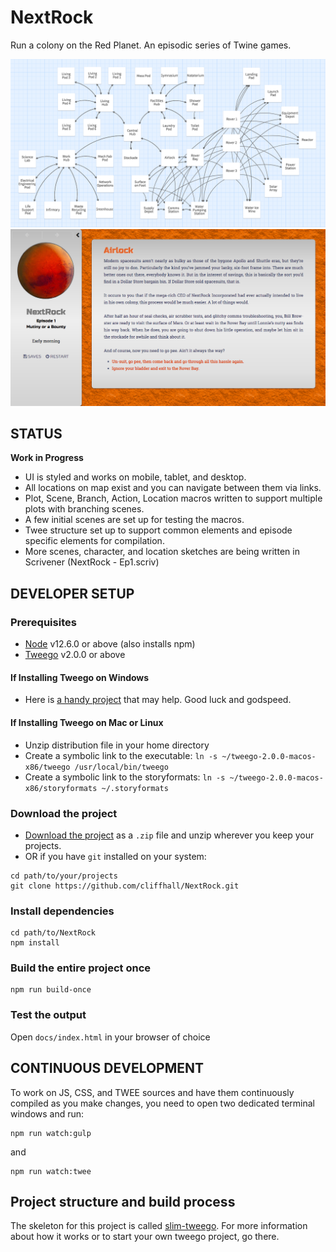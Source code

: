 # NextRock
Run a colony on the Red Planet. An episodic series of Twine games.

![Colony Map](map.png)
![Screenshot](screenshot.png)

## STATUS
**Work in Progress** 
 * UI is styled and works on mobile, tablet, and desktop.
 * All locations on map exist and you can navigate between them via links. 
 * Plot, Scene, Branch, Action, Location macros written to support multiple plots with branching scenes.
 * A few initial scenes are set up for testing the macros.
 * Twee structure set up to support common elements and episode specific elements for compilation.
 * More scenes, character, and location sketches are being written in Scrivener (NextRock - Ep1.scriv)
 
## DEVELOPER SETUP
### Prerequisites
* [Node](https://nodejs.org/en/download/) v12.6.0 or above (also installs npm)
* [Tweego](https://www.motoslave.net/tweego/) v2.0.0 or above

#### If Installing Tweego on Windows
* Here is [a handy project](https://github.com/ChapelR/tweego-installer) that may help. Good luck and godspeed.

#### If Installing Tweego on Mac or Linux
* Unzip distribution file in your home directory
* Create a symbolic link to the executable: ```ln -s ~/tweego-2.0.0-macos-x86/tweego /usr/local/bin/tweego```
* Create a symbolic link to the storyformats: ```ln -s ~/tweego-2.0.0-macos-x86/storyformats ~/.storyformats```

### Download the project
* [Download the project](https://github.com/cliffhall/NextRock/archive/master.zip) as a ```.zip``` file and unzip wherever you keep your projects.
* OR if you have ```git``` installed on your system:
```
cd path/to/your/projects
git clone https://github.com/cliffhall/NextRock.git
```

### Install dependencies
```
cd path/to/NextRock
npm install
```

### Build the entire project once
```
npm run build-once
```

### Test the output
Open ```docs/index.html``` in your browser of choice

## CONTINUOUS DEVELOPMENT
To work on JS, CSS, and TWEE sources and have them continuously compiled as you make changes, you need to open two dedicated terminal windows and run:
```
npm run watch:gulp
```

and

``` 
npm run watch:twee
```

## Project structure and build process
The skeleton for this project is called [slim-tweego](https://github.com/cliffhall/slim-tweego). For more information about how it works or to start your own tweego project, go there.
